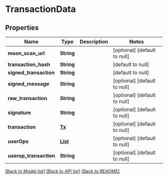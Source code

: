# TransactionData
## Properties

| Name | Type | Description | Notes |
|------------ | ------------- | ------------- | -------------|
| **moon\_scan\_url** | **String** |  | [optional] [default to null] |
| **transaction\_hash** | **String** |  | [default to null] |
| **signed\_transaction** | **String** |  | [default to null] |
| **signed\_message** | **String** |  | [optional] [default to null] |
| **raw\_transaction** | **String** |  | [optional] [default to null] |
| **signature** | **String** |  | [optional] [default to null] |
| **transaction** | [**Tx**](Tx.md) |  | [optional] [default to null] |
| **userOps** | [**List**](TransactionRequest.md) |  | [optional] [default to null] |
| **userop\_transaction** | **String** |  | [optional] [default to null] |

[[Back to Model list]](../README.md#documentation-for-models) [[Back to API list]](../README.md#documentation-for-api-endpoints) [[Back to README]](../README.md)

